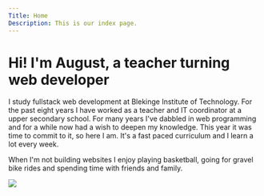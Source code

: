 ```yaml
---
Title: Home
Description: This is our index page.
---
```


Hi! I'm August, a teacher turning web developer
==========================
<div class="paragraph-wrapper">
<div class="paragraph-p">
<p>
I study fullstack web development at Blekinge Institute of Technology. For the past eight years I have worked as a teacher and IT coordinator at a upper secondary school. For many years I've dabbled in web programming and for a while now had a wish to deepen my knowledge. This year it was time to commit to it, so here I am. It's a fast paced curriculum and I learn a lot every week.
</p>
<p>
When I'm not building websites I enjoy playing basketball, going for gravel bike rides and spending time with friends and family.
</p>
</div>
<img src="%assets_url%/img/me.jpg" class="paragraph-img">
</div>